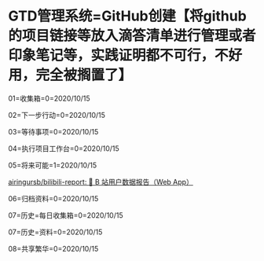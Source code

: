 # GTD管理系统=GitHub创建【将github的项目链接等放入滴答清单进行管理或者印象笔记等，实践证明都不可行，不好用，完全被搁置了】
01=收集箱=0=2020/10/15

02=下一步行动=0=2020/10/15

03=等待事项=0=2020/10/15

04=执行项目工作台=0=2020/10/15

05=将来可能=1=2020/10/15

[airingursb/bilibili-report: 🎈 B 站用户数据报告（Web App）](https://github.com/airingursb/bilibili-report)

06=归档资料=0=2020/10/15

07=历史=每日收集箱=0=2020/10/15

07=历史=资料=0=2020/10/15

08=共享繁华=0=2020/10/15

